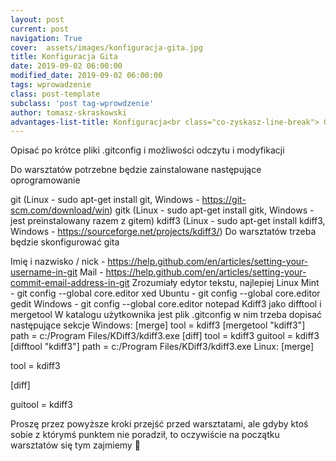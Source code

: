```yaml
---
layout: post
current: post
navigation: True
cover:  assets/images/konfiguracja-gita.jpg
title: Konfiguracja Gita
date: 2019-09-02 06:00:00
modified_date: 2019-09-02 06:00:00
tags: wprowadzenie
class: post-template
subclass: 'post tag-wprowdzenie'
author: tomasz-skraskowski
advantages-list-title: Konfiguracja<br class="co-zyskasz-line-break"> Gita
---
```


Opisać po krótce pliki .gitconfig i możliwości odczytu i modyfikacji

Do warsztatów potrzebne będzie zainstalowane następujące oprogramowanie

git (Linux - sudo apt-get install git, Windows - https://git-scm.com/download/win)
gitk (Linux - sudo apt-get install gitk, Windows - jest preinstalowany razem z gitem)
kdiff3 (Linux - sudo apt-get install kdiff3, Windows - https://sourceforge.net/projects/kdiff3/)
Do warsztatów trzeba będzie skonfigurować gita

Imię i nazwisko / nick - https://help.github.com/en/articles/setting-your-username-in-git
Mail - https://help.github.com/en/articles/setting-your-commit-email-address-in-git
Zrozumiały edytor tekstu, najlepiej
Linux Mint - git config --global core.editor xed
Ubuntu - git config --global core.editor gedit
Windows - git config --global core.editor notepad
Kdiff3 jako difftool i mergetool
W katalogu użytkownika jest plik .gitconfig w nim trzeba dopisać następujące sekcje
Windows:
[merge]
tool = kdiff3
[mergetool "kdiff3"]
path = c:/Program Files/KDiff3/kdiff3.exe
[diff]
tool = kdiff3
guitool = kdiff3
[difftool "kdiff3"]
path = c:/Program Files/KDiff3/kdiff3.exe
Linux:
[merge]

tool = kdiff3

[diff]

guitool = kdiff3

Proszę przez powyższe kroki przejść przed warsztatami, ale gdyby ktoś sobie z którymś punktem nie poradził, to oczywiście na początku warsztatów się tym zajmiemy 🙂
